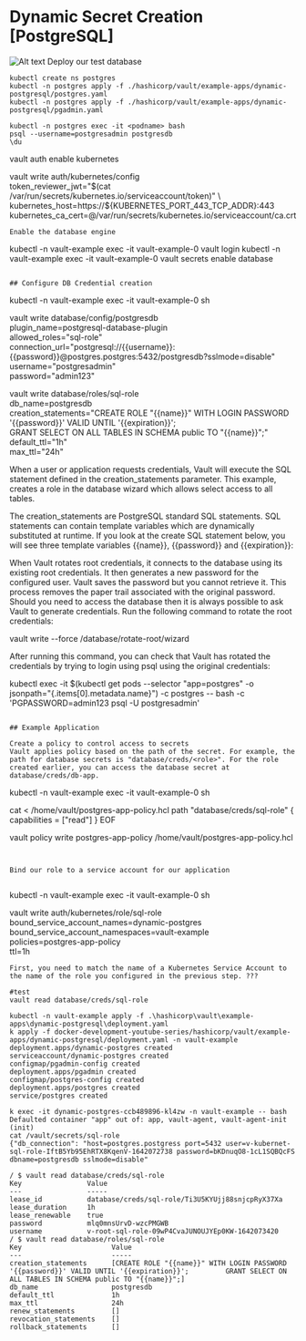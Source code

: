 # Dynamic Secret Creation [PostgreSQL]
![Alt text](https://assets.openshift.com/hubfs/Integrating%20Hashicorp%20Vault%20in%20OpenShift%204.png "Using Mutation Webhook to inject Sidecar")
Deploy our test database


```
kubectl create ns postgres
kubectl -n postgres apply -f ./hashicorp/vault/example-apps/dynamic-postgresql/postgres.yaml
kubectl -n postgres apply -f ./hashicorp/vault/example-apps/dynamic-postgresql/pgadmin.yaml

kubectl -n postgres exec -it <podname> bash
psql --username=postgresadmin postgresdb
\du
```
vault auth enable kubernetes

vault write auth/kubernetes/config \
token_reviewer_jwt="$(cat /var/run/secrets/kubernetes.io/serviceaccount/token)" \
kubernetes_host=https://${KUBERNETES_PORT_443_TCP_ADDR}:443 \
kubernetes_ca_cert=@/var/run/secrets/kubernetes.io/serviceaccount/ca.crt
```
Enable the database engine

```
kubectl -n vault-example exec -it vault-example-0 vault login
kubectl -n vault-example exec -it vault-example-0 vault secrets enable database
```

## Configure DB Credential creation

```
kubectl -n vault-example exec -it vault-example-0 sh 

vault write database/config/postgresdb \
    plugin_name=postgresql-database-plugin \
    allowed_roles="sql-role" \
    connection_url="postgresql://{{username}}:{{password}}@postgres.postgres:5432/postgresdb?sslmode=disable" \
    username="postgresadmin" \
    password="admin123"

 vault write database/roles/sql-role \
    db_name=postgresdb \
    creation_statements="CREATE ROLE \"{{name}}\" WITH LOGIN PASSWORD '{{password}}' VALID UNTIL '{{expiration}}'; \
        GRANT SELECT ON ALL TABLES IN SCHEMA public TO \"{{name}}\";" \
    default_ttl="1h" \
    max_ttl="24h"

When a user or application requests credentials, Vault will execute the SQL statement defined in the creation_statements parameter. This example, creates a role in the database wizard which allows select access to all tables.

The creation_statements are PostgreSQL standard SQL statements. SQL statements can contain template variables which are dynamically substituted at runtime. If you look at the create SQL statement below, you will see three template variables {{name}}, {{password}} and {{expiration}}:

When Vault rotates root credentials, it connects to the database using its existing root credentials. It then generates a new password for the configured user. Vault saves the password but you cannot retrieve it. This process removes the paper trail associated with the original password. Should you need to access the database then it is always possible to ask Vault to generate credentials. Run the following command to rotate the root credentials:

vault write --force /database/rotate-root/wizard

After running this command, you can check that Vault has rotated the credentials by trying to login using psql using the original credentials:

kubectl exec -it $(kubectl get pods --selector "app=postgres" -o jsonpath="{.items[0].metadata.name}") -c postgres -- bash -c 'PGPASSWORD=admin123 psql -U postgresadmin'

```

## Example Application

Create a policy to control access to secrets
Vault applies policy based on the path of the secret. For example, the path for database secrets is "database/creds/<role>". For the role created earlier, you can access the database secret at database/creds/db-app.
```
kubectl -n vault-example exec -it vault-example-0 sh

cat <<EOF > /home/vault/postgres-app-policy.hcl
path "database/creds/sql-role" {
  capabilities = ["read"]
}
EOF

vault policy write postgres-app-policy /home/vault/postgres-app-policy.hcl

```


Bind our role to a service account for our application


```
kubectl -n vault-example exec -it vault-example-0 sh

vault write auth/kubernetes/role/sql-role \
   bound_service_account_names=dynamic-postgres \
   bound_service_account_namespaces=vault-example \
   policies=postgres-app-policy \
   ttl=1h

```
First, you need to match the name of a Kubernetes Service Account to the name of the role you configured in the previous step. ???

#test 
vault read database/creds/sql-role

kubectl -n vault-example apply -f .\hashicorp\vault\example-apps\dynamic-postgresql\deployment.yaml
k apply -f docker-development-youtube-series/hashicorp/vault/example-apps/dynamic-postgresql/deployment.yaml -n vault-example
deployment.apps/dynamic-postgres created
serviceaccount/dynamic-postgres created
configmap/pgadmin-config created
deployment.apps/pgadmin created
configmap/postgres-config created
deployment.apps/postgres created
service/postgres created

k exec -it dynamic-postgres-ccb489896-kl4zw -n vault-example -- bash
Defaulted container "app" out of: app, vault-agent, vault-agent-init (init)
cat /vault/secrets/sql-role
{"db_connection": "host=postgres.postgress port=5432 user=v-kubernet-sql-role-IftB5Yb95EhRTX8KqenV-1642072738 password=bKDnuqO8-1cL1SQBQcFS dbname=postgresdb sslmode=disable"

/ $ vault read database/creds/sql-role
Key                Value
---                -----
lease_id           database/creds/sql-role/Ti3U5KYUjj88snjcpRyX37Xa
lease_duration     1h
lease_renewable    true
password           mlq0mnsUrvD-wzcPMGWB
username           v-root-sql-role-09wP4CvaJUNOUJYEp0KW-1642073420
/ $ vault read database/roles/sql-role
Key                      Value
---                      -----
creation_statements      [CREATE ROLE "{{name}}" WITH LOGIN PASSWORD '{{password}}' VALID UNTIL '{{expiration}}';         GRANT SELECT ON ALL TABLES IN SCHEMA public TO "{{name}}";]
db_name                  postgresdb
default_ttl              1h
max_ttl                  24h
renew_statements         []
revocation_statements    []
rollback_statements      []
